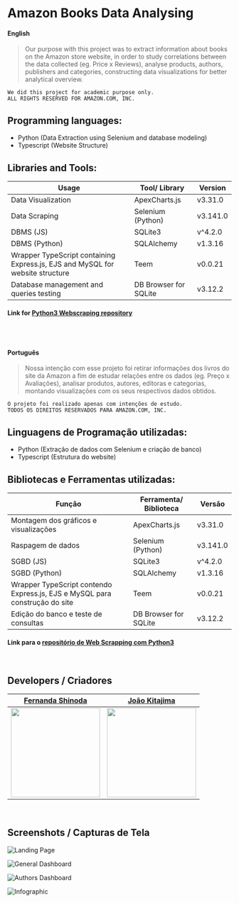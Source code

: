 # Amazon Books Data Analysing


#### English

> Our purpose with this project was to extract information about books on the Amazon store website, in order to study correlations between the data collected (eg. Price x Reviews), analyse products, authors, publishers and categories, constructing data visualizations for better analytical overview.

```
We did this project for academic purpose only.
ALL RIGHTS RESERVED FOR AMAZON.COM, INC.
```

## Programming languages:
- Python (Data Extraction using Selenium and database modeling)
- Typescript (Website Structure)

## Libraries and Tools:
Usage | Tool/ Library | Version
--------- | ------ | ---------
Data Visualization | ApexCharts.js | v3.31.0
Data Scraping | Selenium (Python) | v3.141.0
DBMS (JS) | SQLite3 | v^4.2.0 
DBMS (Python) | SQLAlchemy | v1.3.16
Wrapper TypeScript containing Express.js, EJS and MySQL for website structure | Teem | v0.0.21
Database management and queries testing | DB Browser for SQLite | v3.12.2

#### Link for [Python3 Webscraping repository](https://github.com/FShinoda/web-scraping-amazon-books.git)

<br />
<br />

#### Português

> Nossa intenção com esse projeto foi retirar informações dos livros do site da Amazon a fim de estudar relações entre os dados (eg. Preço x Avaliações), analisar produtos, autores, editoras e categorias, montando visualizações com os seus respectivos dados obtidos.

```
O projeto foi realizado apenas com intenções de estudo.
TODOS OS DIREITOS RESERVADOS PARA AMAZON.COM, INC.
```

## Linguagens de Programação utilizadas:
- Python (Extração de dados com Selenium e criação de banco)
- Typescript (Estrutura do website)

## Bibliotecas e Ferramentas utilizadas:
Função | Ferramenta/ Biblioteca | Versão
--------- | ------ | ---------
Montagem dos gráficos e visualizações | ApexCharts.js | v3.31.0
Raspagem de dados | Selenium (Python) | v3.141.0
SGBD (JS) | SQLite3 | v^4.2.0 
SGBD (Python) | SQLAlchemy | v1.3.16
Wrapper TypeScript contendo Express.js, EJS e MySQL para construção do site | Teem | v0.0.21
Edição do banco e teste de consultas | DB Browser for SQLite | v3.12.2

#### Link para o [repositório de Web Scrapping com Python3](https://github.com/FShinoda/web-scraping-amazon-books.git)

<br />

## Developers / Criadores

|                             <a href="https://github.com/FShinoda" target="_blank">**Fernanda Shinoda**</a>                              | <a href="https://github.com/joao-kitajima" target="_blank">**João Kitajima**</a> |
| :--------------------------------------------------------------------------------------------------------------------------------------------: | :-------------------------------------------------------------------------------------------------: |
| <img class="avatar" src="https://avatars.githubusercontent.com/u/45886482?v=4" width="200"/> | <img class="avatar" src="https://avatars.githubusercontent.com/u/61888862?v=4" width="200"/> |

<br />

## Screenshots / Capturas de Tela
![Landing Page](https://cdn.discordapp.com/attachments/604722308036296885/933842722064851024/unknown.png)

![General Dashboard](https://cdn.discordapp.com/attachments/604722308036296885/933843145983152189/unknown.png)

![Authors Dashboard](https://cdn.discordapp.com/attachments/604722308036296885/933843394004914236/unknown.png)

![Infographic](https://cdn.discordapp.com/attachments/604722308036296885/933843485545603133/unknown.png)